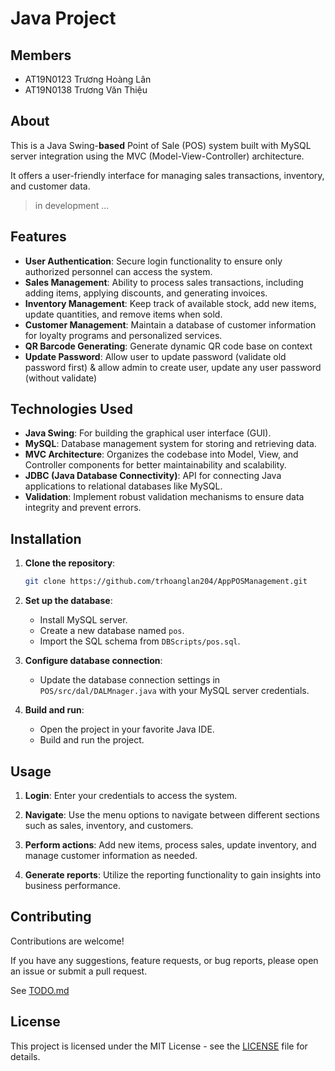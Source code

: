 # Java Project
## Members
- AT19N0123 Trương Hoàng Lân
- AT19N0138 Trương Văn Thiệu
## About
This is a Java Swing-**based** Point of Sale (POS) system built with MySQL server integration using the MVC (Model-View-Controller) architecture. 

It offers a user-friendly interface for managing sales transactions, inventory, and customer data.

> in development ...
## Features

- **User Authentication**: Secure login functionality to ensure only authorized personnel can access the system.
- **Sales Management**: Ability to process sales transactions, including adding items, applying discounts, and generating invoices.
- **Inventory Management**: Keep track of available stock, add new items, update quantities, and remove items when sold.
- **Customer Management**: Maintain a database of customer information for loyalty programs and personalized services.
- **QR Barcode Generating**: Generate dynamic QR code base on context 
- **Update Password**: Allow user to update password (validate old password first) & allow admin to create user, update any user password (without validate)

## Technologies Used

- **Java Swing**: For building the graphical user interface (GUI).
- **MySQL**: Database management system for storing and retrieving data.
- **MVC Architecture**: Organizes the codebase into Model, View, and Controller components for better maintainability and scalability.
- **JDBC (Java Database Connectivity)**: API for connecting Java applications to relational databases like MySQL.
- **Validation**: Implement robust validation mechanisms to ensure data integrity and prevent errors.

## Installation

1. **Clone the repository**:

    ```bash
    git clone https://github.com/trhoanglan204/AppPOSManagement.git
    ```

2. **Set up the database**:
    - Install MySQL server.
    - Create a new database named `pos`.
    - Import the SQL schema from `DBScripts/pos.sql`.

3. **Configure database connection**:
    - Update the database connection settings in `POS/src/dal/DALMnager.java` with your MySQL server credentials.

4. **Build and run**:
    - Open the project in your favorite Java IDE.
    - Build and run the project.

## Usage

1. **Login**: Enter your credentials to access the system.

2. **Navigate**: Use the menu options to navigate between different sections such as sales, inventory, and customers.

3. **Perform actions**: Add new items, process sales, update inventory, and manage customer information as needed.

4. **Generate reports**: Utilize the reporting functionality to gain insights into business performance.

## Contributing

Contributions are welcome! 

If you have any suggestions, feature requests, or bug reports, please open an issue or submit a pull request.

See [TODO.md](TODO.md)
## License

This project is licensed under the MIT License - see the [LICENSE](LICENSE) file for details.